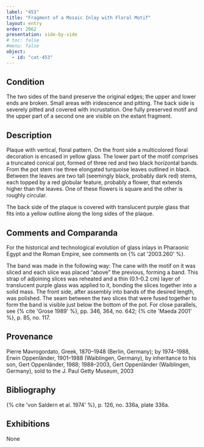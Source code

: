 ```yaml
---
label: "453"
title: "Fragment of a Mosaic Inlay with Floral Motif"
layout: entry
order: 2062
presentation: side-by-side
# toc: false
#menu: false 
object:
  - id: "cat-453"
---
```


## Condition

The two sides of the band preserve the original edges; the upper and lower ends are broken. Small areas with iridescence and pitting. The back side is severely pitted and covered with incrustation. One fully preserved motif and the upper part of a second one are visible on the extant fragment.

## Description

Plaque with vertical, floral pattern. On the front side a multicolored floral decoration is encased in yellow glass. The lower part of the motif comprises a truncated conical pot, formed of three red and two black horizontal bands. From the pot stem rise three elongated turquoise leaves outlined in black. Between the leaves are two tall (seemingly black, probably dark red) stems, each topped by a red globular feature, probably a flower, that extends higher than the leaves. One of these flowers is square and the other is roughly circular.

The back side of the plaque is covered with translucent purple glass that fits into a yellow outline along the long sides of the plaque.

## Comments and Comparanda

For the historical and technological evolution of glass inlays in Pharaonic Egypt and the Roman Empire, see comments on {% cat '2003.260' %}.

The band was made in the following way: The cane with the motif on it was sliced and each slice was placed “above” the previous, forming a band. This strap of adjoining slices was reheated and a thin (0.1–0.2 cm) layer of translucent purple glass was applied to it, bonding the slices together into a solid mass. The front side, after assembly into bands of the desired length, was polished. The seam between the two slices that were fused together to form the band is visible just below the bottom of the pot. For close parallels, see {% cite 'Grose 1989' %}, pp. 346, 364, no. 642; {% cite 'Maeda 2001' %}, p. 85, no. 117.

## Provenance

Pierre Mavrogordato, Greek, 1870–1948 (Berlin, Germany); by 1974–1988, Erwin Oppenländer, 1901–1988 (Waiblingen, Germany), by inheritance to his son, Gert Oppenländer, 1988; 1988–2003, Gert Oppenländer (Waiblingen, Germany), sold to the J. Paul Getty Museum, 2003

## Bibliography

{% cite 'von Saldern et al. 1974' %}, p. 126, no. 336a, plate 336a.

## Exhibitions

None